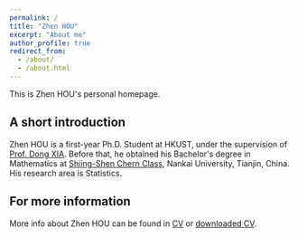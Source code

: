 ```yaml
---
permalink: /
title: "Zhen HOU"
excerpt: "About me"
author_profile: true
redirect_from: 
  - /about/
  - /about.html
---
```


This is Zhen HOU's personal homepage.

## A short introduction
Zhen HOU is a first-year Ph.D. Student at HKUST, under the supervision of [Prof. Dong XIA](https://www.math.hkust.edu.hk/~madxia/). Before that, he obtained his Bachelor's degree in Mathematics at [Shiing-Shen Chern Class](https://math.nankai.edu.cn/2023/0730/c5591a516908/page.htm), Nankai University, Tianjin, China. His research area is Statistics.

## For more information
More info about Zhen HOU can be found in [CV](https://zhen-hou.github.io/cv/) or [downloaded CV](http://zhen-hou.github.io/files/CV_ZeJIANG.pdf).
